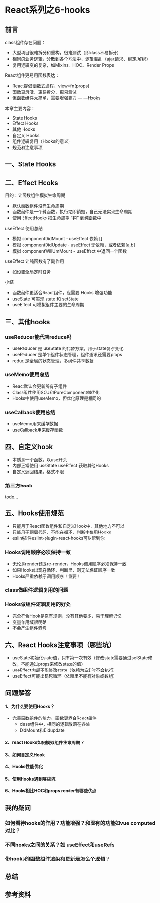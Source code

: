 # React系列之6-hooks

## 前言

class组件存在问题：
- 大型项目很难拆分和重构，很难测试（即class不易拆分）
- 相同的业务逻辑，分散到各个方法中，逻辑混乱（ajax请求、绑定/解绑）
- 复用逻辑变的复杂，如Mixins、HOC、Render Props

React组件更易用函数表达：
- React提倡函数式编程，view=fn(props)
- 函数更灵活，更易拆分，更易测试
- 但函数组件太简单，需要增强能力 — —Hooks

本章主要内容：
- State Hooks
- Effect Hooks
- 其他 Hooks
- 自定义 Hooks
- 组件逻辑复用（Hooks的意义）
- 规范和注意事项

## 一、State Hooks

## 二、Effect Hooks
目的：让函数组件模拟生命周期
- 默认函数组件没有生命周期
- 函数组件是一个纯函数，执行完即销毁，自己无法实现生命周期
- 使用 EffectHooks 把生命周期 “钩” 到纯函数中

useEffect 使用总结
- 模拟 componentDidMount - useEffect 依赖 [] 
- 模拟 componentDidUpdate - useEffect 无依赖，或者依赖[a,b]
- 模拟 componentWillUmMount - useEffect 中返回一个函数

useEffect 让纯函数有了副作用
- 如设置全局定时任务

小结
- 函数组件更适合React组件，但需要 Hooks 增强功能
- useState 可实现 state 和 setState
- useEffect 可模拟组件主要的生命周期

## 三、其他hooks
### useReducer能代替reduce吗
- useReducer 是 useState 的代替方案，用于state复杂变化
- useReducer 是单个组件状态管理，组件通讯还需要props
- redux 是全局的状态管理，多组件共享数据

### useMemo使用总结
- React默认会更新所有子组件
- Class组件使用SCU和PureComponent做优化
- Hooks中使用useMemo，但优化原理是相同的

### useCallback使用总结
- useMemo用来缓存数据
- useCallback用来缓存函数

## 四、自定义hook
- 本质是一个函数，以use开头
- 内部正常使用 useState useEffect 获取其他Hooks
- 自定义返回结果，格式不限

### 第三方hook
todo...

## 五、Hooks使用规范
- 只能用于React函数组件和自定义Hook中，其他地方不可以
- 只能用于顶层代码，不能在循环、判断中使用Hooks
- eslint插件eslint-plugin-react-hooks可以帮到你

### Hooks调用顺序必须保持一致
- 无论是render还是re-render，Hooks调用顺序必须保持一致
- 如果Hooks出现在循环、判断里，则无法保证顺序一致
- Hooks严重依赖于调用顺序！重要！

### class做组件逻辑复用的问题

### Hooks做组件逻辑复用的好处
- 完全符合Hook是原有规则，没有其他要求，易于理解记忆
- 变量作用域很明确
- 不会产生组件嵌套

## 六、React Hooks注意事项（哪些坑）
- useState初始化state值，只有第一次有效（修改state需要通过setState修改，不能通过props来修改state的值）
- useEffect内部不能修改state（依赖为空[]时不会执行）
- useEffect可能出现死循环（依赖里不能有对象或数组）


## 问题解答
#### 1、为什么要使用Hooks？
- 完善函数组件的能力，函数更适合React组件
    - class组件中，相同的逻辑散落在各处
    - DidMount和Didupdate

#### 2、react Hooks如何模拟组件生命周期？

#### 3、如何自定义Hook

#### 4、Hooks性能优化

#### 5、使用Hooks遇到哪些坑

#### 6、Hooks相比HOC和props render有哪些优点


## 我的疑问
### 如何看待hooks的作用？功能增强？和现有的功能如vue computed对比？
### 不同hooks之间的关系？如 useEffect和useRefs
### 带hooks的函数组件渲染和更新是怎么个逻辑？


## 总结

## 参考资料
